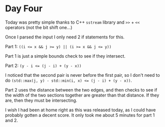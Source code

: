 # Day Four

Today was pretty simple thanks to C++ `sstream` library and `>>` + `<<` operators (not the bit shift one...)

Once I parsed the input I only need 2 if statements for this.

Part 1: `((i <= x && j >= y) || (i >= x && j <= y))`

Part 1 is just a simple bounds check to see if they intersect.

Part 2: `(y - i <= (j - i) + (y - x))`

I noticed that the second pair is never before the first pair, so I don't need to do `(std::max(j, y) - std::min(i, x) <= (j - i) + (y - x))`.

Part 2 uses the distance between the two edges, and then checks to see if the width of the two sections together are greater than that distance. If they are, then they must be intersecting.

I wish I had been at home right as this was released today, as I could have probably gotten a decent score. It only took me about 5 minutes for part 1 and 2.
